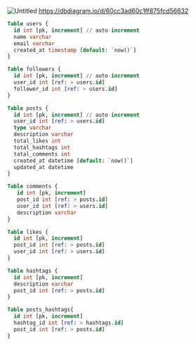 ![Untitled](https://user-images.githubusercontent.com/4121550/122529655-acd0da00-d058-11eb-8a3d-e91e7dda0a9a.png)
https://dbdiagram.io/d/60cc3ad60c1ff875fcd56632

```sql
Table users {
  id int [pk, increment] // auto-increment
  name varchar
  email varchar
  created_at timestamp [default: `now()`]
}

Table followers {
  id int [pk, increment] // auto-increment
  user_id int [ref: > users.id]
  follower_id int [ref: > users.id]
}

Table posts {
  id int [pk, increment] // auto-increment
  user_id int [ref: > users.id]
  type varchar
  description varchar
  total_likes int
  total_hashtags int
  tatal_comments int
  created_at datetime [default: `now()`]
  updated_at datetime 
}

Table comments {
   id int [pk, increment]
   post_id int [ref: > posts.id]
   user_id int [ref: > users.id]
   description varchar
}

Table likes {
  id int [pk, increment]
  post_id int [ref: > posts.id]
  user_id int [ref: > users.id]
}

Table hashtags {
  id int [pk, increment]
  description varchar
  post_id int [ref: > posts.id]
}

Table posts_hashtags{
  id int [pk, increment]
  hashtag_id int [ref: > hashtags.id]
  post_id int [ref: > posts.id]
}
```

